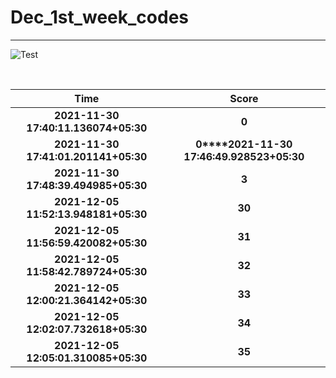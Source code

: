 # Dec_1st_week_codes
<hr>

![Test](https://github.com/hdmtp-s-basement/Dec_1st_week_codes/actions/workflows/main.yml/badge.svg)

<br>

Time      | Score
:--------------:|:----------------:
**2021-11-30 17:40:11.136074+05:30** | **0**
**2021-11-30 17:41:01.201141+05:30** | **0****2021-11-30 17:46:49.928523+05:30** | **2**
**2021-11-30 17:48:39.494985+05:30** | **3**
**2021-12-05 11:52:13.948181+05:30** | **30**
**2021-12-05 11:56:59.420082+05:30** | **31**
**2021-12-05 11:58:42.789724+05:30** | **32**
**2021-12-05 12:00:21.364142+05:30** | **33**
**2021-12-05 12:02:07.732618+05:30** | **34**
**2021-12-05 12:05:01.310085+05:30** | **35**